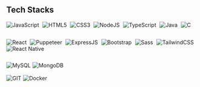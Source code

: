 <div style = "display: inline-block;">
    <h2>Tech Stacks</h2>

<section>
    <span style="margin-inline-end: 5px;">
        <img align = "center" src = "https://img.shields.io/badge/JavaScript-F7DF1E?style=for-the-badge&logo=javascript&logoColor=black" alt = "JavaScript"/>
    </span>
    <span style="margin-inline-end: 5px">
        <img align = "center" src = "https://img.shields.io/badge/HTML5-E34F26?style=for-the-badge&logo=html5&logoColor=whit'e" alt = "HTML5" />
    </span>
    <span style="margin-inline-end: 5px">
        <img align = "center" src = "https://img.shields.io/badge/CSS3-1572B6?style=for-the-badge&logo=css3&logoColor=white" alt = "CSS3" />
    </span>
    <span style="margin-inline-end: 5px">
        <img align = "center" src = "https://img.shields.io/badge/Node.js-43853D?style=for-the-badge&logo=node.js&logoColor=white" alt = "NodeJS" />
    </span>
    <span style="margin-inline-end: 5px">
        <img align = "center" src = "https://img.shields.io/badge/TypeScript-007ACC?style=for-the-badge&logo=typescript&logoColor=white" alt = "TypeScript" />
    </span>
    <span style="margin-inline-end: 5px">
        <img align = "center" src = "https://img.shields.io/badge/Java-ED8B00?style=for-the-badge&logo=java&logoColor=white" alt = "Java" />
    </span>
    <span style="margin-inline-end: 5px">
        <img align = "center" src = "https://img.shields.io/badge/C-00599C?style=for-the-badge&logo=c&logoColor=white" alt = "C" />
    </span>
</section>

<br>
<section style="margin-block: 10px">
    <span style="margin-inline-end: 5px">
        <img align = "center" src = "https://img.shields.io/badge/React-20232A?style=for-the-badgelogo=react&logoColor=61DAFB" alt = "React"/>
    </span>
    <span style="margin-inline-end: 5px">
        <img align = "center" src = "https://img.shields.io/badge/Puppeteer-40B5A4?style=for-the-badge&logo=Puppeteer&logoColor=white" 
     alt = "Puppeteer" />
    </span>
    <span style="margin-inline-end: 5px;">
        <img align = "center" src = "https://img.shields.io/badge/Express.js-404D59?style=for-the-adge" alt = "ExpressJS" />
    </span>
    <span style="margin-inline-end: 5px">
        <img align = "center" src = "https://img.shields.io/badge/bootstrap-%238511FA.svg?style=for-the-badge&logo=bootstrap&logoColor=white" alt = "Bootstrap" />
    </span>
    <span style="margin-inline-end: 5px">
        <img align = "center" src = "https://img.shields.io/badge/SASS-hotpink.svg?style=for-the-badge&logo=SASS&logoColor=white" alt = "Sass" />
    </span>
    <span style="margin-inline-end: 5px">
        <img align = "center" src = "https://img.shields.io/badge/tailwindcss-%2338B2AC.svg?style=for-the-badge&logo=tailwind-css&logoColor=white" alt = "TailwindCSS" />
    </span>
    <span style="margin-inline-end: 5px">
        <img align = "center" src = "https://img.shields.io/badge/react_native-%2320232a.svg?style=for-the-badge&logo=react&logoColor=%2361DAFB" alt = "React Native" />
    </span>
</section>

<br>
<section style="display: flex; list-style: none">
    <span style="margin-inline-end: 5px">
        <img align = "center" src = "https://img.shields.io/badge/MySQL-005C84?style=for-the-badgelogo=mysql&logoColor=white" alt = "MySQL" />
    </span>
    <span style="margin-inline-end: 5px">
        <img align = "center" src = "https://img.shields.io/badge/MongoDB-%234ea94b.svg?style=for-the-badge&logo=mongodb&logoColor=white" alt = "MongoDB">
    </span>
</section>

<br>
<section style="display: flex; list-style: none">
    <span style="margin-inline-end: 5px">
        <img align = "center" src = "https://img.shields.io/badge/GIT-E44C30?style=for-the-badge&lgo=git&logoColor=white" alt = "GIT" />
    </span>
    <span style="margin-inline-end: 5px">
        <img align = "center" src = "https://img.shields.io/badge/docker-%230db7ed.svg?style=for-the-badge&logo=docker&logoColor=white" alt = "Docker" />
    </span>
</section>
</div>
